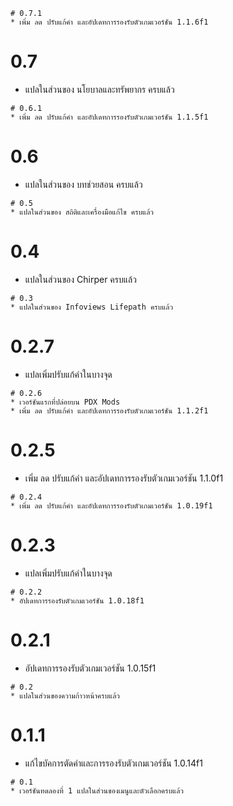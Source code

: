 ```
# 0.7.1
* เพิ่ม ลด ปรับแก้คำ และอัปเดทการรองรับตัวเกมเวอร์ชัน 1.1.6f1
```
# 0.7
* แปลในส่วนของ นโยบาลและทรัพยากร ครบแล้ว
```
# 0.6.1
* เพิ่ม ลด ปรับแก้คำ และอัปเดทการรองรับตัวเกมเวอร์ชัน 1.1.5f1
```
# 0.6
* แปลในส่วนของ บทช่วยสอน ครบแล้ว
```
# 0.5
* แปลในส่วนของ สถิติและเครื่องมือแก้ไข ครบแล้ว
```
# 0.4
* แปลในส่วนของ Chirper ครบแล้ว
```
# 0.3
* แปลในส่วนของ Infoviews Lifepath ครบแล้ว
```
# 0.2.7
* แปลเพิ่มปรับแก้คำในบางจุด
```
# 0.2.6
* เวอร์ชันแรกที่ปล่อยบน PDX Mods
* เพิ่ม ลด ปรับแก้คำ และอัปเดทการรองรับตัวเกมเวอร์ชัน 1.1.2f1
```
# 0.2.5
* เพิ่ม ลด ปรับแก้คำ และอัปเดทการรองรับตัวเกมเวอร์ชัน 1.1.0f1
```
# 0.2.4
* เพิ่ม ลด ปรับแก้คำ และอัปเดทการรองรับตัวเกมเวอร์ชัน 1.0.19f1
```
# 0.2.3
* แปลเพิ่มปรับแก้คำในบางจุด
```
# 0.2.2
* อัปเดทการรองรับตัวเกมเวอร์ชัน 1.0.18f1
```
# 0.2.1
* อัปเดทการรองรับตัวเกมเวอร์ชัน 1.0.15f1
```
# 0.2
* แปลในส่วนของความก้าวหน้าครบแล้ว
```
# 0.1.1
* แก้ไขบัคการตัดคำและการรองรับตัวเกมเวอร์ชัน 1.0.14f1
```
# 0.1
* เวอร์ชันทดลองที่ 1 แปลในส่วนของเมนูและตัวเลือกครบแล้ว
```
